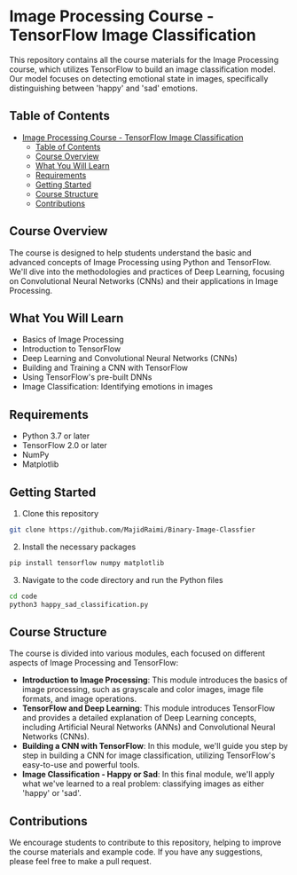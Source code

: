 # Image Processing Course - TensorFlow Image Classification

This repository contains all the course materials for the Image Processing course, which utilizes TensorFlow to build an image classification model. Our model focuses on detecting emotional state in images, specifically distinguishing between 'happy' and 'sad' emotions.

## Table of Contents

- [Image Processing Course - TensorFlow Image Classification](#image-processing-course---tensorflow-image-classification)
  - [Table of Contents](#table-of-contents)
  - [Course Overview](#course-overview)
  - [What You Will Learn](#what-you-will-learn)
  - [Requirements](#requirements)
  - [Getting Started](#getting-started)
  - [Course Structure](#course-structure)
  - [Contributions](#contributions)

## Course Overview

The course is designed to help students understand the basic and advanced concepts of Image Processing using Python and TensorFlow. We'll dive into the methodologies and practices of Deep Learning, focusing on Convolutional Neural Networks (CNNs) and their applications in Image Processing.

## What You Will Learn

- Basics of Image Processing
- Introduction to TensorFlow
- Deep Learning and Convolutional Neural Networks (CNNs)
- Building and Training a CNN with TensorFlow
- Using TensorFlow's pre-built DNNs
- Image Classification: Identifying emotions in images

## Requirements

- Python 3.7 or later
- TensorFlow 2.0 or later
- NumPy
- Matplotlib

## Getting Started

1. Clone this repository

```bash
git clone https://github.com/MajidRaimi/Binary-Image-Classfier
```

2. Install the necessary packages

```bash
pip install tensorflow numpy matplotlib
```

3. Navigate to the code directory and run the Python files

```bash
cd code
python3 happy_sad_classification.py
```

## Course Structure

The course is divided into various modules, each focused on different aspects of Image Processing and TensorFlow:

- **Introduction to Image Processing**: This module introduces the basics of image processing, such as grayscale and color images, image file formats, and image operations.
- **TensorFlow and Deep Learning**: This module introduces TensorFlow and provides a detailed explanation of Deep Learning concepts, including Artificial Neural Networks (ANNs) and Convolutional Neural Networks (CNNs).
- **Building a CNN with TensorFlow**: In this module, we'll guide you step by step in building a CNN for image classification, utilizing TensorFlow's easy-to-use and powerful tools.
- **Image Classification - Happy or Sad**: In this final module, we'll apply what we've learned to a real problem: classifying images as either 'happy' or 'sad'.

## Contributions

We encourage students to contribute to this repository, helping to improve the course materials and example code. If you have any suggestions, please feel free to make a pull request.
